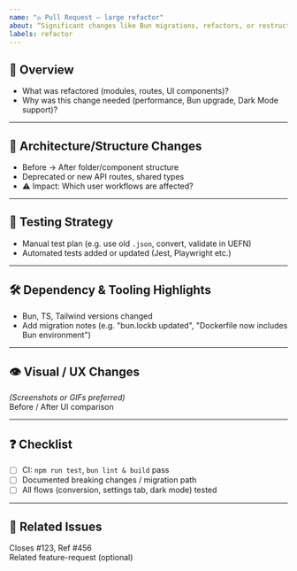 ```yaml
---
name: "⚖️ Pull Request – large refactor"
about: “Significant changes like Bun migrations, refactors, or restructuring”
labels: refactor
---
```


## 🧱 Overview

- What was refactored (modules, routes, UI components)?
- Why was this change needed (performance, Bun upgrade, Dark Mode support)?

---

## 🚀 Architecture/Structure Changes

- Before → After folder/component structure
- Deprecated or new API routes, shared types
- ⚠️ Impact: Which user workflows are affected?

---

## 🔬 Testing Strategy

- Manual test plan (e.g. use old `.json`, convert, validate in UEFN)
- Automated tests added or updated (Jest, Playwright etc.)

---

## 🛠 Dependency & Tooling Highlights

- Bun, TS, Tailwind versions changed
- Add migration notes (e.g. "bun.lockb updated", "Dockerfile now includes Bun environment")

---

## 👁️ Visual / UX Changes

*(Screenshots or GIFs preferred)*  
Before / After UI comparison

---

## ❓ Checklist

- [ ] CI: `npm run test`, `bun lint & build` pass  
- [ ] Documented breaking changes / migration path  
- [ ] All flows (conversion, settings tab, dark mode) tested

---

## 🔗 Related Issues

Closes #123, Ref #456  
Related feature-request (optional)

